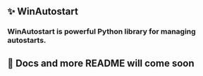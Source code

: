 ## ✨ WinAutostart
### WinAutostart is powerful Python library for managing autostarts.
## 🧩 Docs and more README will come soon
